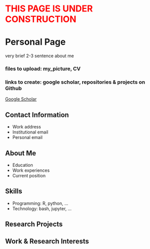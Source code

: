 # <span style="color:red">THIS PAGE IS UNDER CONSTRUCTION</span>

# Personal Page

very brief 2-3 sentence about me

### files to upload: my_picture, CV
### links to create: google scholar, repositories & projects on Github
[Google Scholar](https://scholar.google.com/citations?hl=en&user=LNzh6TwAAAAJ&view_op=list_works&sortby=pubdate)

## Contact Information
- Work address
- Institutional email
- Personal email

## About Me
- Education
- Work experiences
- Current position

## Skills
- Programming: R, python, ...
- Technology: bash, jupyter, ...

## Research Projects

## Work & Research Interests
